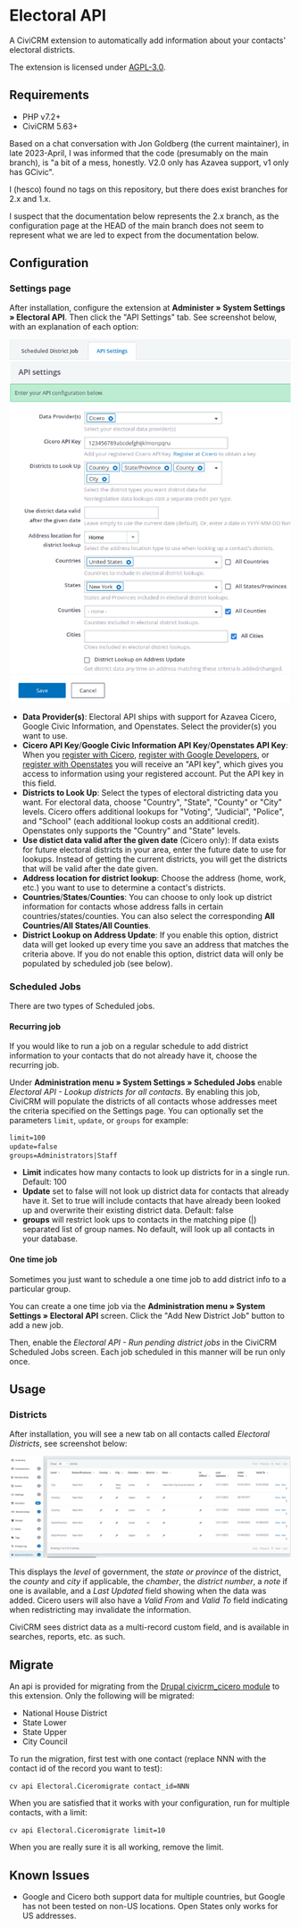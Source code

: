 # Electoral API

A CiviCRM extension to automatically add information about your contacts'
electoral districts.

The extension is licensed under [AGPL-3.0](LICENSE.txt).

## Requirements

* PHP v7.2+
* CiviCRM 5.63+

Based on a chat conversation with Jon Goldberg (the current maintainer), 
in late 2023-April, I was informed that the code (presumably on the main branch), 
is "a bit of a mess, honestly.  V2.0 only has Azavea support, v1 only has GCivic".  

I (hesco) found no tags on this repository, but there does exist branches for 2.x and 1.x.  

I suspect that the documentation below represents the 2.x branch, as the 
configuration page at the HEAD of the main branch does not seem to represent 
what we are led to expect from the documentation below.  

## Configuration

### Settings page

After installation, configure the extension at **Administer » System Settings »
Electoral API**. Then click the "API Settings" tab. See screenshot below, with
an explanation of each option:

![Screenshot of Electoral API Settings page](/images/settings_screen.png)

* **Data Provider(s)**:  Electoral API ships with support for Azavea Cicero,
  Google Civic Information, and Openstates.  Select the provider(s) you want to
  use.
* **Cicero API Key**/**Google Civic Information API Key**/**Openstates API
  Key**: When you [register with
  Cicero](https://www.cicerodata.com/free-trial/), [register with Google
  Developers](https://developers.google.com/civic-information/docs/using_api#APIKey),
  or [register with Openstates](https://openstates.org/accounts/signup/) you
  will receive an "API key", which gives you access to information using your
  registered account.  Put the API key in this field.
* **Districts to Look Up**:  Select the types of electoral districting data you
  want.  For electoral data, choose "Country", "State", "County" or "City"
  levels. Cicero offers additional lookups for "Voting", "Judicial", "Police",
  and "School" (each additional lookup costs an additional credit).  Openstates
  only supports the "Country" and "State" levels.
* **Use distict data valid after the given date** (Cicero only): If data exists for future
  electoral districts in your area, enter the future date to use for lookups. Instead of getting
  the current districts, you will get the districts that will be valid after the date given.
* **Address location for district lookup**: Choose the address (home, work,
  etc.) you want to use to determine a contact's districts.
* **Countries**/**States**/**Counties**: You can choose to only look up
  district information for contacts whose address falls in certain
  countries/states/counties. You can also select the corresponding **All
  Countries/All States/All Counties**.
* **District Lookup on Address Update**: If you enable this option, district
  data will get looked up every time you save an address that matches the
  criteria above. If you do not enable this option, district data will only be
  populated by scheduled job (see below).

### Scheduled Jobs

There are two types of Scheduled jobs.

#### Recurring job

If you would like to run a job on a regular schedule to add district
information to your contacts that do not already have it, choose the
recurring job.

Under **Administration menu » System Settings » Scheduled Jobs** enable
*Electoral API - Lookup districts for all contacts*.  By enabling this job,
CiviCRM will populate the districts of all contacts whose addresses meet the
criteria specified on the Settings page.  You can optionally set the parameters
`limit`, `update`, or `groups` for example:

```
limit=100
update=false
groups=Administrators|Staff
```

* **Limit** indicates how many contacts to look up districts for in a single
  run. Default: 100
* **Update** set to false will not look up district data for contacts that
  already have it. Set to true will include contacts that have
  already been looked up and overwrite their existing district data.  Default:
  false
* **groups** will restrict look ups to contacts in the matching pipe (|) separated
  list of group names. No default, will look up all contacts in your database.

#### One time job

Sometimes you just want to schedule a one time job to add district info to a
particular group.

You can create a one time job via the **Administration menu » System Settings »
Electoral API** screen. Click the "Add New District Job" button to add a new
job.

Then, enable the *Electoral API - Run pending district jobs* in the CiviCRM
Scheduled Jobs screen. Each job scheduled in this manner will be run only once.

## Usage

### Districts

After installation, you will see a new tab on all contacts called *Electoral
Districts*, see screenshot below:

![Screenshot of 'Electoral Districts' tab](/images/districts.png)

This displays the *level* of government, the *state or province* of the
district, the *county* and *city* if applicable, the *chamber*, the *district
number*, a *note* if one is available, and a *Last Updated* field showing when
the data was added.  Cicero users will also have a *Valid From* and *Valid To*
field indicating when redistricting may invalidate the information.

CiviCRM sees district data as a multi-record custom field, and is available in
searches, reports, etc. as such.

## Migrate

An api is provided for migrating from the [Drupal civicrm_cicero
module](https://www.drupal.org/project/civicrm_cicero) to this extension. Only
the following will be migrated:

 * National House District
 * State Lower
 * State Upper
 * City Council

To run the migration, first test with one contact (replace NNN with the contact
id of the record you want to test):
    
`cv api Electoral.Ciceromigrate contact_id=NNN`

When you are satisfied that it works with your configuration, run for multiple
contacts, with a limit:

`cv api Electoral.Ciceromigrate limit=10`

When you are really sure it is all working, remove the limit.

## Known Issues

* Google and Cicero both support data for multiple countries, but Google has
  not been tested on non-US locations. Open States only works for US addresses.
